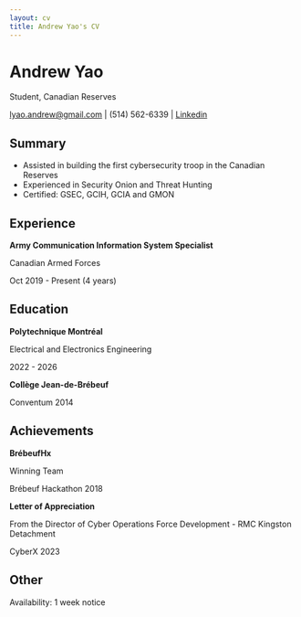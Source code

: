 ```yaml
---
layout: cv
title: Andrew Yao's CV
---
```

# Andrew Yao
Student, Canadian Reserves

<div id="webaddress">
<a href="lyao.andrew@gmail.com">lyao.andrew@gmail.com</a>
| (514) 562-6339 |
<a href="https://www.linkedin.com/in/andrew-yao-143711243"> Linkedin </a>
</div>


## Summary
- Assisted in building the first cybersecurity troop in the Canadian Reserves
- Experienced in Security Onion and Threat Hunting
- Certified: GSEC, GCIH, GCIA and GMON

## Experience
<b>Army Communication Information System Specialist</b>

Canadian Armed Forces

Oct 2019 - Present (4 years)

## Education


<b>Polytechnique Montréal</b>

Electrical and Electronics Engineering

2022 - 2026


<b>Collège Jean-de-Brébeuf</b>

Conventum 2014

## Achievements

<b>BrébeufHx</b>

Winning Team 

Brébeuf Hackathon 2018

<b>Letter of Appreciation</b>

From the Director of Cyber Operations Force Development - RMC Kingston Detachment

CyberX 2023

## Other

Availability: 1 week notice


<!-- ### Footer

Last updated: September 2023 -->


